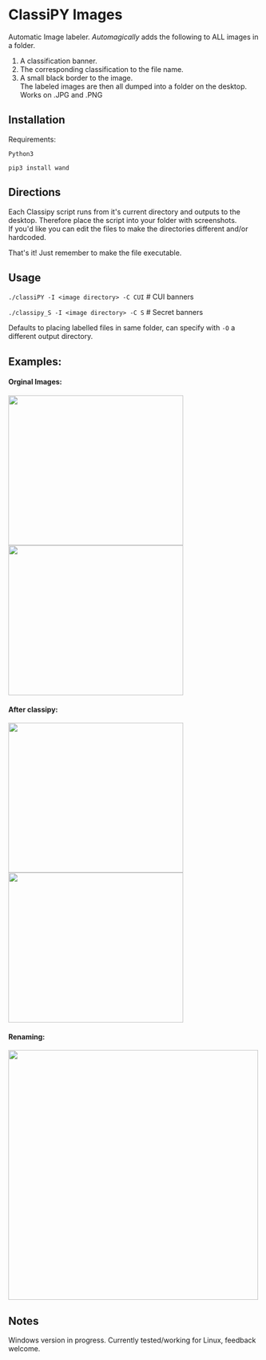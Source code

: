 # ClassiPY Images
Automatic Image labeler. *Automagically* adds the following to ALL images in a folder. 
1. A classification banner.
2. The corresponding classification to the file name.
3. A small black border to the image.<br>
The labeled images are then all dumped into a folder on the desktop. Works on .JPG and .PNG

## Installation
Requirements:  
```
Python3
```
```
pip3 install wand
```
## Directions
Each Classipy script runs from it's current directory and outputs to the desktop. Therefore place the script into your folder with screenshots.  
If you'd like you can edit the files to make the directories different and/or hardcoded.  

That's it! Just remember to make the file executable.
## Usage

`./classiPY -I <image directory> -C CUI` # CUI banners  

`./classipy_S -I <image directory> -C S` # Secret banners

Defaults to placing labelled files in same folder, can specify with `-O` a different output directory.

 ## Examples:   
#### Orginal Images:<br>
<img src="https://github.com/MTTGIT19/ClassiPY/assets/89365060/20ab6abf-ca50-48e2-b0b3-c062b15e36e3" width= "350" height="300">
<img src="https://github.com/MTTGIT19/ClassiPY/assets/89365060/3c1409e0-ce45-4fd6-b47e-1dedf492cece" width= "350" height="300"><br>

#### After classipy:  
<img src="https://github.com/MTTGIT19/ClassiPY/assets/89365060/e16b1464-9404-45da-b19c-6fa72d98a0f5" width= "350" height="300">
<img src="https://github.com/MTTGIT19/ClassiPY/assets/89365060/1cb2f95b-109b-48d9-82d2-e5274ecb7def" width= "350" height="300"><br>   

#### Renaming:<br>  
<img src="https://github.com/MTTGIT19/ClassiPY/assets/89365060/e76df50f-4232-40dc-b0dc-596b15755fe5" width= "500">

## Notes
Windows version in progress. Currently tested/working for Linux, feedback welcome.
